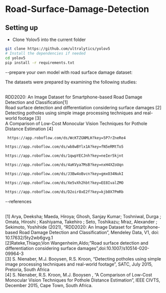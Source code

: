 # Road-Surface-Damage-Detection
## Setting up

 - Clone Yolov5 into the current folder

```sh
git clone https://github.com/ultralytics/yolov5
# Install the dependencies if needed
cd yolov5
pip install -r requirements.txt
```

--prepare your own model with road surface damage dataset:

The datasets were prepared by examining the following studies:

<br>RDD2020: An Image Dataset for Smartphone-based Road Damage Detection and Classification[1]
<br>Road surface detection and differentiation considering surface damages [2]
<br>Detecting potholes using simple image processing techniques and real-world footage [3]
<br>A Comparison of Low-Cost Monocular Vision Techniques for Pothole Distance Estimation [4]

```sh
 https://app.roboflow.com/ds/WcKTZGNMLH?key=5P7rZneRe4
 ```
 
 ```sh
 https://app.roboflow.com/ds/wb8wBYlx1A?key=fN5eRMtTo5
 ```
 
 ```sh
 https://app.roboflow.com/ds/1qwpYECJnh?key=neIer5kjnt
 ```
 
 ```sh
 https://app.roboflow.com/ds/4aKVya7MsB?key=nxH4XZoUqn
 ```
 
 ```sh
 https://app.roboflow.com/ds/J3Bw4oBvcn?key=gmxO34NukI
 ```
 
 ```sh
 https://app.roboflow.com/ds/Xe5vXh2hbt?key=EE8IvalZMO
 ```
 ```sh
 https://app.roboflow.com/ds/D2oir8xE2f?key=kjb0X7PmRb
 ```
 --references

<br>[1] Arya, Deeksha; Maeda, Hiroya; Ghosh, Sanjay Kumar; Toshniwal, Durga ; Omata, Hiroshi ; Kashiyama, Takehiro ;  Seto, Toshikazu; Mraz, Alexander ; Sekimoto, Yoshihide (2021), “RDD2020: An Image Dataset for Smartphone-based Road Damage Detection and Classification”, Mendeley Data, V1, doi: 10.17632/5ty2wb6gvg.1 
<br>[2]Rateke,Thiago;Von Wangenheim,Aldo;”Road surface detection and differentiation considering surface damages”,doi:10.1007/s10514-020-09964-3
<br>[3] S. Nienaber, M.J. Booysen, R.S. Kroon, “Detecting potholes using simple image processing techniques and real-world footage”, SATC, July 2015, Pretoria, South Africa
<br>[4] S. Nienaber, R.S. Kroon, M.J. Booysen , “A Comparison of Low-Cost Monocular Vision Techniques for Pothole Distance Estimation”, IEEE CIVTS, December 2015, Cape Town, South Africa.
